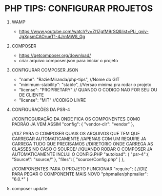 # PHP TIPS: CONFIGURAR PROJETOS

1. WAMP
    - https://www.youtube.com/watch?v=Zl1ZgfM9rSQ&list=PLi_gvjv-JgXqsmCAOrueT1-4JrnMW8_Gg

2. COMPOSER
    - https://getcomposer.org/download/
    - criar arquivo composer.json para iniciar o projeto

3. CONFIGURAR COMPOSER.JSON
    - "name": "RazielMiranda/php-tips", //Nome do GIT
    - "minimum-stability": "stable", //Versao minima pra rodar o projeto
    - "license": "PROPRIETARY" // QUANDO O CODIGO NAO FOR SEU OU DE CLIENTE
    - "license": "MIT" //CODIGO LIVRE

4. CONFIGURAÇÕES DA PSR-4

    //CONFIOGURAÇÃO DA ONDE FICA OS COMPONENTES COMO PADRÃO JA VEM ASSIM
    "config": {
        "vendor-dir": "vendor"
    },

    //DIZ PARA O COMPOSER QUAIS OS ARQUIVOS QUE TEM QUE CARREGAR AUTOMATICAMENTE
    //APENAS COM UM REQUIRE JA CARREGA TUDO QUE PRECISAMOS
    //DIRETORIO ONDE CARREGA AS CLASSES NO CASO O SOURCE/
    //QUANDO RODAR O COMPOSER JA AUTOMATICAMENTE INCLUI O CONFIG.PHP    "autoload": {
        "psr-4":{
            "Source\\": "source/"
        },
        "files": [
            "source/Config.php"
        ]
    },

    //COMPONENTES PARA O PROJETO FUNCIONAR
    "require": {
        //DIZ PARA PEGAR O COMPONENTE MAIS NOVO
        "phpmailer/phpmailer": "6.0.*"
    }

5. composer update